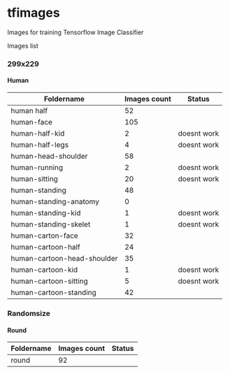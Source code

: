 # tfimages
Images for training Tensorflow Image Classifier

Images list

### 299x229

#### Human

| Foldername  | Images count | Status |
| ------------- | ------------- | ---- |
| human half                                               | 52   |             |
| human-face                                               | 105  |             |
| human-half-kid                                           | 2    | doesnt work |
| human-half-legs                                          | 4    | doesnt work |
| human-head-shoulder                                      | 58   |             |
| human-running                                            | 2    | doesnt work |
| human-sitting                                            | 20   | doesnt work |
| human-standing                                           | 48   |             |
| human-standing-anatomy                                   | 0    |             |
| human-standing-kid                                       | 1    | doesnt work |
| human-standing-skelet                                    | 1    | doesnt work |
| human-carton-face                                        |  32  |             |
| human-cartoon-half                                       |  24  |             |
| human-cartoon-head-shoulder                              |  35  |             |
| human-cartoon-kid                                        |  1   | doesnt work |
| human-cartoon-sitting                                    |  5   | doesnt work |
| human-cartoon-standing                                   |  42  |             |





### Randomsize

#### Round

| Foldername  | Images count | Status |
| ------------- | ------------- | ---- |
|  round        | 92   |             |
